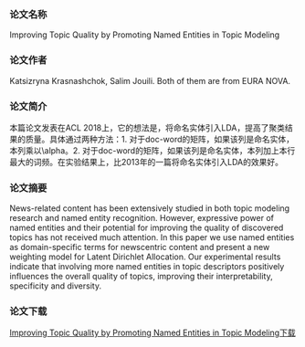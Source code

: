### 论文名称
Improving Topic Quality by Promoting Named Entities in Topic Modeling

### 论文作者
Katsizryna Krasnashchok, Salim Jouili. Both of them are from EURA NOVA.

### 论文简介
本篇论文发表在ACL 2018上，它的想法是，将命名实体引入LDA，提高了聚类结果的质量。具体通过两种方法：1. 对于doc-word的矩阵，如果该列是命名实体，本列乘以\alpha。2. 对于doc-word的矩阵，如果该列是命名实体，本列加上本行最大的词频。在实验结果上，比2013年的一篇将命名实体引入LDA的效果好。

### 论文摘要
News-related content has been extensively studied in both topic modeling research and named entity recognition. However, expressive power of named entities and their potential for improving the quality of
discovered topics has not received much attention. In this paper we use named entities as domain-specific terms for newscentric content and present a new weighting model for Latent Dirichlet Allocation. Our experimental results indicate that involving more named entities in topic descriptors positively influences the overall quality of topics, improving their interpretability, specificity and diversity.

### 论文下载
[Improving Topic Quality by Promoting Named Entities in Topic Modeling下载](http://aclweb.org/anthology/P18-2040)

